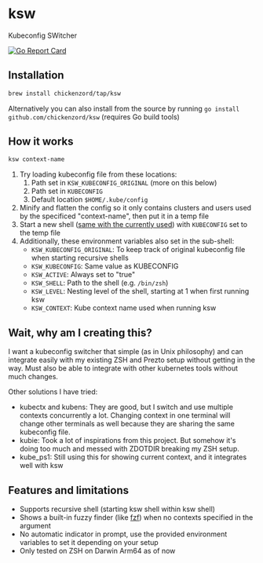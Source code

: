 # ksw

Kubeconfig SWitcher

[![Go Report Card](https://goreportcard.com/badge/github.com/chickenzord/ksw)](https://goreportcard.com/report/github.com/chickenzord/ksw)


## Installation

```sh
brew install chickenzord/tap/ksw
```

Alternatively you can also install from the source by running `go install github.com/chickenzord/ksw` (requires Go build tools)

## How it works

```sh
ksw context-name
```

1. Try loading kubeconfig file from these locations:
   1. Path set in `KSW_KUBECONFIG_ORIGINAL` (more on this below)
   2. Path set in `KUBECONFIG`
   3. Default location `$HOME/.kube/config`
2. Minify and flatten the config so it only contains clusters and users used by the specificed "context-name", then put it in a temp file
3. Start a new shell ([same with the currently used](https://github.com/riywo/loginshell)) with `KUBECONFIG` set to the temp file
4. Additionally, these environment variables also set in the sub-shell:
   - `KSW_KUBECONFIG_ORIGINAL`: To keep track of original kubeconfig file when starting recursive shells
   - `KSW_KUBECONFIG`: Same value as KUBECONFIG
   - `KSW_ACTIVE`: Always set to "true"
   - `KSW_SHELL`: Path to the shell (e.g. `/bin/zsh`)
   - `KSW_LEVEL`: Nesting level of the shell, starting at 1 when first running ksw
   - `KSW_CONTEXT`: Kube context name used when running ksw

## Wait, why am I creating this?

I want a kubeconfig switcher that simple (as in Unix philosophy) and can integrate easily with my existing ZSH and Prezto setup without getting in the way. Must also be able to integrate with other kubernetes tools without much changes.

Other solutions I have tried:

- kubectx and kubens: They are good, but I switch and use multiple contexts concurrently a lot. Changing context in one terminal will change other terminals as well because they are sharing the same kubeconfig file.
- kubie: Took a lot of inspirations from this project. But somehow it's doing too much and messed with ZDOTDIR breaking my ZSH setup.
- kube_ps1: Still using this for showing current context, and it integrates well with ksw

## Features and limitations

- Supports recursive shell (starting ksw shell within ksw shell)
- Shows a built-in fuzzy finder (like [fzf](https://github.com/junegunn/fzf)) when no contexts specified in the argument
- No automatic indicator in prompt, use the provided environment variables to set it depending on your setup
- Only tested on ZSH on Darwin Arm64 as of now

